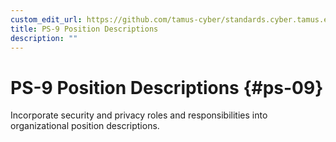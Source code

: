 ```yaml
---
custom_edit_url: https://github.com/tamus-cyber/standards.cyber.tamus.edu/tree/main/content/tamus.edu/TAMUS_profile.xml
title: PS-9 Position Descriptions
description: ""
---
```


# PS-9 Position Descriptions {#ps-09}

Incorporate security and privacy roles and responsibilities into organizational position descriptions.

